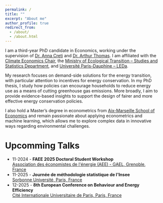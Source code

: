 ```yaml
---
permalink: /
title: ""
excerpt: "About me"
author_profile: true
redirect_from: 
  - /about/
  - /about.html
---
```

I am a third-year PhD candidate in Economics, working under the supervision of [Dr. Anna Creti](https://cgemp.dauphine.fr/fileadmin/mediatheque/centres/cgemp/CV/CV_2022/CV_Anna_Creti.pdf) and [Dr. Arthur Thomas](https://arthurthomaseconometrics.github.io/). I am affiliated with the [Climate Economics Chair](https://www.chaireeconomieduclimat.org/en/thesis/measuring-and-evaluating-sufficiency-and-efficiency-in-french-residential-energy-consumption-marie-bruguet/), the [Ministry of Ecological Transition – Studies and Statistics Department](https://www.statistiques.developpement-durable.gouv.fr/english-contents), and [Université Paris-Dauphine – LEDa](https://leda.dauphine.fr/).

My research focuses on demand-side solutions for the energy transition, with particular attention to incentives for energy conservation. In my PhD thesis, I study how policies can encourage households to reduce energy use as a means of cutting greenhouse gas emissions. More broadly, I aim to provide evidence-based insights to support the design of fairer and more effective energy conservation policies. 

I also hold a Master’s degree in econometrics from [Aix-Marseille School of Economics](https://www.amse-aixmarseille.fr/fr) and remain passionate about applying econometrics and machine learning,  which allows me to explore complex data in innovative ways regarding environmental challenges. 
  
Upcomming Talks
======
* 11-2024 - **FAEE 2025 Doctoral Student Workshop**\
  [Association des économistes de l'énergie (AEE) - GAEL, Grenoble, France](https://www.faee.fr/en/89/conf/364)
* 11-2025 -  **Journée de méthodologie statistique de l'Insee**\
   [Sorbonne Université, Paris, France](https://journees-methodologie-statistique.insee.net/)
* 12-2025 -  **8th European Conference on Behaviour and Energy Efficiency**\
   [Cité Internationale Universitaire de Paris, Paris, France](https://www.innoverpourlatransitionecologique.fr/fr/challenges/behave-2025?lang=en)
